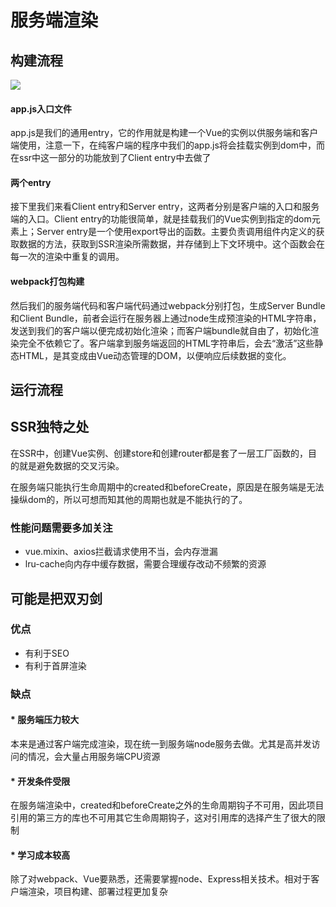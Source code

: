 # 服务端渲染

## 构建流程

![](https://user-gold-cdn.xitu.io/2018/5/24/16390509c83aef03?imageView2/0/w/1280/h/960/format/webp/ignore-error/1)

#### app.js入口文件

app.js是我们的通用entry，它的作用就是构建一个Vue的实例以供服务端和客户端使用，注意一下，在纯客户端的程序中我们的app.js将会挂载实例到dom中，而在ssr中这一部分的功能放到了Client entry中去做了

#### 两个entry

接下里我们来看Client entry和Server entry，这两者分别是客户端的入口和服务端的入口。Client entry的功能很简单，就是挂载我们的Vue实例到指定的dom元素上；Server entry是一个使用export导出的函数。主要负责调用组件内定义的获取数据的方法，获取到SSR渲染所需数据，并存储到上下文环境中。这个函数会在每一次的渲染中重复的调用。

#### webpack打包构建

然后我们的服务端代码和客户端代码通过webpack分别打包，生成Server Bundle和Client Bundle，前者会运行在服务器上通过node生成预渲染的HTML字符串，发送到我们的客户端以便完成初始化渲染；而客户端bundle就自由了，初始化渲染完全不依赖它了。客户端拿到服务端返回的HTML字符串后，会去“激活”这些静态HTML，是其变成由Vue动态管理的DOM，以便响应后续数据的变化。

## 运行流程

## SSR独特之处

在SSR中，创建Vue实例、创建store和创建router都是套了一层工厂函数的，目的就是避免数据的交叉污染。

在服务端只能执行生命周期中的created和beforeCreate，原因是在服务端是无法操纵dom的，所以可想而知其他的周期也就是不能执行的了。

### 性能问题需要多加关注

* vue.mixin、axios拦截请求使用不当，会内存泄漏
* lru-cache向内存中缓存数据，需要合理缓存改动不频繁的资源

## 可能是把双刃剑

### 优点

* 有利于SEO
* 有利于首屏渲染

### 缺点

#### * 服务端压力较大

本来是通过客户端完成渲染，现在统一到服务端node服务去做。尤其是高并发访问的情况，会大量占用服务端CPU资源

#### * 开发条件受限

在服务端渲染中，created和beforeCreate之外的生命周期钩子不可用，因此项目引用的第三方的库也不可用其它生命周期钩子，这对引用库的选择产生了很大的限制

#### * 学习成本较高

除了对webpack、Vue要熟悉，还需要掌握node、Express相关技术。相对于客户端渲染，项目构建、部署过程更加复杂
